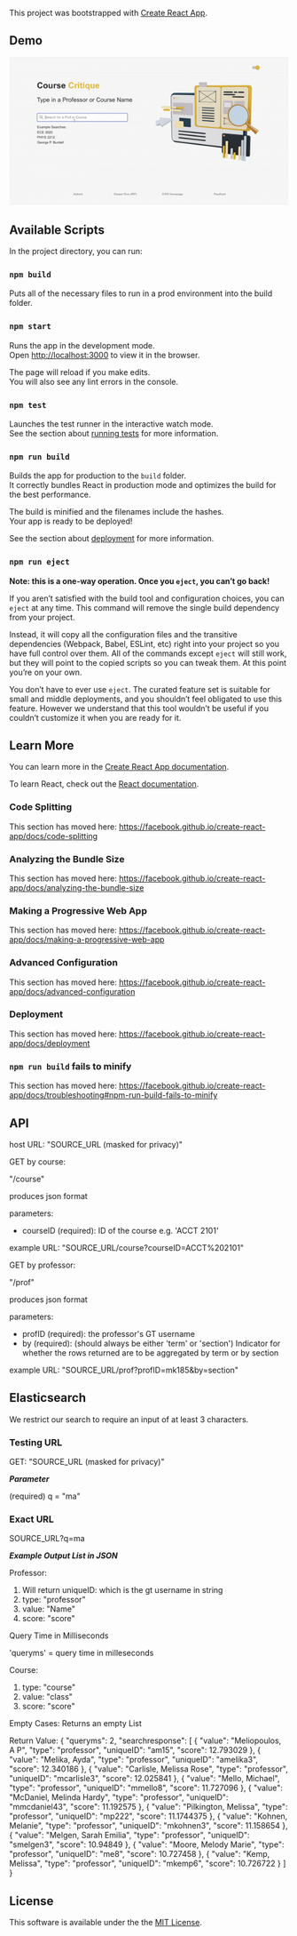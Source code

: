 This project was bootstrapped with [Create React App](https://github.com/facebook/create-react-app).

## Demo
![Alt Text](critique_demo.gif)

## Available Scripts

In the project directory, you can run:

### `npm build`
Puts all of the necessary files to run in a prod environment into the build folder.

### `npm start`

Runs the app in the development mode.<br />
Open [http://localhost:3000](http://localhost:3000) to view it in the browser.

The page will reload if you make edits.<br />
You will also see any lint errors in the console.

### `npm test`

Launches the test runner in the interactive watch mode.<br />
See the section about [running tests](https://facebook.github.io/create-react-app/docs/running-tests) for more information.

### `npm run build`

Builds the app for production to the `build` folder.<br />
It correctly bundles React in production mode and optimizes the build for the best performance.

The build is minified and the filenames include the hashes.<br />
Your app is ready to be deployed!

See the section about [deployment](https://facebook.github.io/create-react-app/docs/deployment) for more information.

### `npm run eject`

**Note: this is a one-way operation. Once you `eject`, you can’t go back!**

If you aren’t satisfied with the build tool and configuration choices, you can `eject` at any time. This command will remove the single build dependency from your project.

Instead, it will copy all the configuration files and the transitive dependencies (Webpack, Babel, ESLint, etc) right into your project so you have full control over them. All of the commands except `eject` will still work, but they will point to the copied scripts so you can tweak them. At this point you’re on your own.

You don’t have to ever use `eject`. The curated feature set is suitable for small and middle deployments, and you shouldn’t feel obligated to use this feature. However we understand that this tool wouldn’t be useful if you couldn’t customize it when you are ready for it.

## Learn More

You can learn more in the [Create React App documentation](https://facebook.github.io/create-react-app/docs/getting-started).

To learn React, check out the [React documentation](https://reactjs.org/).

### Code Splitting

This section has moved here: https://facebook.github.io/create-react-app/docs/code-splitting

### Analyzing the Bundle Size

This section has moved here: https://facebook.github.io/create-react-app/docs/analyzing-the-bundle-size

### Making a Progressive Web App

This section has moved here: https://facebook.github.io/create-react-app/docs/making-a-progressive-web-app

### Advanced Configuration

This section has moved here: https://facebook.github.io/create-react-app/docs/advanced-configuration

### Deployment

This section has moved here: https://facebook.github.io/create-react-app/docs/deployment

### `npm run build` fails to minify

This section has moved here: https://facebook.github.io/create-react-app/docs/troubleshooting#npm-run-build-fails-to-minify

## API
host URL: "SOURCE_URL (masked for privacy)"

GET by course:

"/course"

produces json format

parameters:
- courseID (required): ID of the course e.g. 'ACCT 2101'

example URL: "SOURCE_URL/course?courseID=ACCT%202101"

GET by professor:

"/prof"

produces json format

parameters: 
- profID (required): the professor's GT username
- by (required): (should always be either 'term' or 'section') Indicator for whether the rows returned are to be aggregated by term or by section

example URL: "SOURCE_URL/prof?profID=mk185&by=section"

## Elasticsearch
We restrict our search to require an input of at least 3 characters.

### Testing URL

GET:   "SOURCE_URL (masked for privacy)"

***Parameter***

(required)  q = "ma"

### Exact URL 
 SOURCE_URL?q=ma

***Example Output List in JSON***

Professor:

1. Will return uniqueID: which is the gt username in string
2. type: "professor"
3. value: "Name"
4. score: "score" 
           

           
Query Time in Milliseconds

'queryms' = query time in milleseconds

Course: 

1. type: "course"
2. value: "class"
3. score: "score"

Empty Cases: Returns an empty List

Return Value:
{
    "queryms": 2,
    "searchresponse": [
        {
            "value": "Meliopoulos, A P",
            "type": "professor",
            "uniqueID": "am15",
            "score": 12.793029
        },
        {
            "value": "Melika, Ayda",
            "type": "professor",
            "uniqueID": "amelika3",
            "score": 12.340186
        },
        {
            "value": "Carlisle, Melissa Rose",
            "type": "professor",
            "uniqueID": "mcarlisle3",
            "score": 12.025841
        },
        {
            "value": "Mello, Michael",
            "type": "professor",
            "uniqueID": "mmello8",
            "score": 11.727096
        },
        {
            "value": "McDaniel, Melinda Hardy",
            "type": "professor",
            "uniqueID": "mmcdaniel43",
            "score": 11.192575
        },
        {
            "value": "Pilkington, Melissa",
            "type": "professor",
            "uniqueID": "mp222",
            "score": 11.1744375
        },
        {
            "value": "Kohnen, Melanie",
            "type": "professor",
            "uniqueID": "mkohnen3",
            "score": 11.158654
        },
        {
            "value": "Melgen, Sarah Emilia",
            "type": "professor",
            "uniqueID": "smelgen3",
            "score": 10.94849
        },
        {
            "value": "Moore, Melody Marie",
            "type": "professor",
            "uniqueID": "me8",
            "score": 10.727458
        },
        {
            "value": "Kemp, Melissa",
            "type": "professor",
            "uniqueID": "mkemp6",
            "score": 10.726722
        }
    ]
}


## License
This software is available under the the [MIT License](https://github.com/GT-SGA/Course-Critique/blob/main/LICENSE).
